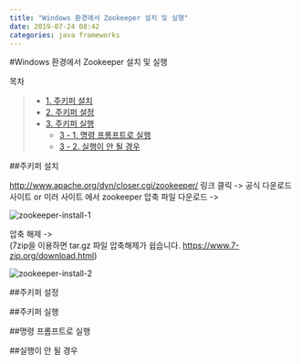 ```yaml
---
title: "Windows 환경에서 Zookeeper 설치 및 실행"
date: 2019-07-24 08:42
categories: java frameworks
---
```


#Windows 환경에서 Zookeeper 설치 및 실행

목차  
>+ [1. 주키퍼 설치](#주키퍼-설치)  
>+ [2. 주키퍼 설정](#주키퍼-설정)  
>+ [3. 주키퍼 실행](#주키퍼-실행)  
>    * [3 - 1. 명령 프롬프트로 실행](#명령-프롬프트로-실행)  
>    * [3 - 2. 실행이 안 될 경우](#실행이-안-될-경우)  

  
  
##주키퍼 설치


http://www.apache.org/dyn/closer.cgi/zookeeper/ 링크 클릭 -> 공식 다운로드 사이트 or 미러 사이트 에서 zookeeper 압축 파일 다운로드 -> 

![zookeeper-install-1](https://user-images.githubusercontent.com/50867723/61754939-5a48fd80-adf0-11e9-8fcb-bb3ac0abd773.png)

압축 해제 ->   
(7zip을 이용하면 tar.gz 파일 압축해제가 쉽습니다. https://www.7-zip.org/download.html)

![zookeeper-install-2](https://user-images.githubusercontent.com/50867723/61755010-a98f2e00-adf0-11e9-9b6a-a2da9cde7ae4.png)

##주키퍼 설정

##주키퍼 실행

##명령 프롬프트로 실행

##실행이 안 될 경우

